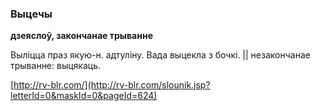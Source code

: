 ### Выцечы
**дзеяслоў, закончанае трыванне**

Выліцца праз якую-н. адтуліну. Вада выцекла з бочкі. || незакончанае трыванне: выцякаць.

<a rel="author">[http://rv-blr.com/](http://rv-blr.com/slounik.jsp?letterId=0&maskId=0&pageId=624)</a>
